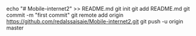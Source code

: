 echo "# Mobile-internet2" >> README.md
git init
git add README.md
git commit -m "first commit"
git remote add origin https://github.com/redaIssaisaie/Mobile-internet2.git
git push -u origin master

